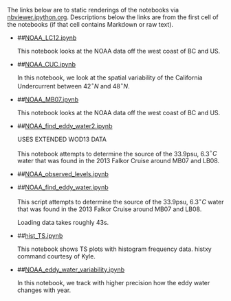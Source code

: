 The links below are to static renderings of the notebooks via
[nbviewer.ipython.org](http://nbviewer.ipython.org/).
Descriptions below the links are from the first cell of the notebooks
(if that cell contains Markdown or raw text).

* ##[NOAA_LC12.ipynb](http://nbviewer.ipython.org/urls/bitbucket.org/canyonsubc/falkor_upwelling/raw/tip/1_Notebooks/NOAA_LC12.ipynb)  
    
    This notebook looks at the NOAA data off the west coast of BC and US.  

* ##[NOAA_CUC.ipynb](http://nbviewer.ipython.org/urls/bitbucket.org/canyonsubc/falkor_upwelling/raw/tip/1_Notebooks/NOAA_CUC.ipynb)  
    
    In this notebook, we look at the spatial variability of the California Undercurrent between $42^\circ N$ and $48^\circ N$.  

* ##[NOAA_MB07.ipynb](http://nbviewer.ipython.org/urls/bitbucket.org/canyonsubc/falkor_upwelling/raw/tip/1_Notebooks/NOAA_MB07.ipynb)  
    
    This notebook looks at the NOAA data off the west coast of BC and US.  

* ##[NOAA_find_eddy_water2.ipynb](http://nbviewer.ipython.org/urls/bitbucket.org/canyonsubc/falkor_upwelling/raw/tip/1_Notebooks/NOAA_find_eddy_water2.ipynb)  
    
    USES EXTENDED WOD13 DATA  
      
    This notebook attempts to determine the source of the 33.9psu, 6.3$^\circ C$ water that was found in the 2013 Falkor Cruise around MB07 and LB08.  

* ##[NOAA_observed_levels.ipynb](http://nbviewer.ipython.org/urls/bitbucket.org/canyonsubc/falkor_upwelling/raw/tip/1_Notebooks/NOAA_observed_levels.ipynb)  
    
* ##[NOAA_find_eddy_water.ipynb](http://nbviewer.ipython.org/urls/bitbucket.org/canyonsubc/falkor_upwelling/raw/tip/1_Notebooks/NOAA_find_eddy_water.ipynb)  
    
    This script attempts to determine the source of the 33.9psu, 6.3$^\circ C$ water that was found in the 2013 Falkor Cruise around MB07 and LB08.  
      
    Loading data takes roughly 43s.  

* ##[hist_TS.ipynb](http://nbviewer.ipython.org/urls/bitbucket.org/canyonsubc/falkor_upwelling/raw/tip/1_Notebooks/hist_TS.ipynb)  
    
    This notebook shows TS plots with histogram frequency data. histxy command courtesy of Kyle.  

* ##[NOAA_eddy_water_variability.ipynb](http://nbviewer.ipython.org/urls/bitbucket.org/canyonsubc/falkor_upwelling/raw/tip/1_Notebooks/NOAA_eddy_water_variability.ipynb)  
    
    In this notebook, we track with higher precision how the eddy water changes with year.  

